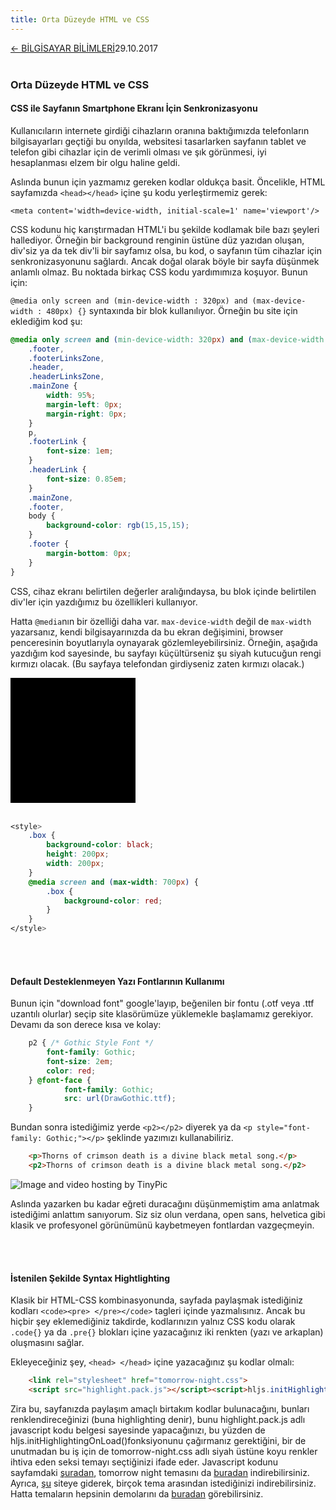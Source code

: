 ```yaml
---
title: Orta Düzeyde HTML ve CSS
---
```

<a href="../CSmain.html">&#8592; BİLGİSAYAR BİLİMLERİ</a><p2>29.10.2017</p2><br><br>
<html><head>
	<link rel="stylesheet" type="text/css" href="../markdownStyle.css">
	<link rel="icon" href="../coloricon.png">
	<link rel="stylesheet" href="../tomorrow-night.css">
	<script src="../highlight.pack.js"></script><script>hljs.initHighlightingOnLoad();</script>
	<style>
			.box {
				background-color: black;
				height: 200px;
				width: 200px;
			}
			@media screen and (max-width: 500px) {
				.box {
					background-color: red;
				}
			}
	</style>
</head></html>

### Orta Düzeyde HTML ve CSS 

#### CSS ile Sayfanın Smartphone Ekranı İçin Senkronizasyonu

Kullanıcıların internete girdiği cihazların oranına baktığımızda telefonların bilgisayarları geçtiği bu onyılda, websitesi tasarlarken sayfanın tablet ve telefon gibi cihazlar için de verimli olması ve şık görünmesi, iyi hesaplanması elzem bir olgu haline geldi.

Aslında bunun için yazmamız gereken kodlar oldukça basit. Öncelikle, HTML sayfamızda `<head></head>` içine şu kodu yerleştirmemiz gerek: 

`<meta content='width=device-width, initial-scale=1' name='viewport'/>`

CSS kodunu hiç karıştırmadan HTML'i bu şekilde kodlamak bile bazı şeyleri hallediyor. Örneğin bir background renginin üstüne düz yazıdan oluşan, div'siz ya da tek div'li bir sayfamız olsa, bu kod, o sayfanın tüm cihazlar için senkronizasyonunu sağlardı. Ancak doğal olarak böyle bir sayfa düşünmek anlamlı olmaz. Bu noktada birkaç CSS kodu yardımımıza koşuyor. Bunun için:

`@media only screen and (min-device-width : 320px) and (max-device-width : 480px) {}` syntaxında bir blok kullanılıyor. Örneğin bu site için eklediğim kod şu:

```css
@media only screen and (min-device-width: 320px) and (max-device-width: 480px) { /* for phone screens */
	.footer,
	.footerLinksZone,
	.header,
	.headerLinksZone,
	.mainZone {
		width: 95%;
		margin-left: 0px;
		margin-right: 0px;
	}
	p,
	.footerLink {
		font-size: 1em;
	}
	.headerLink {
		font-size: 0.85em;
	} 
	.mainZone,
	.footer,
	body {
		background-color: rgb(15,15,15);
	}
	.footer {
		margin-bottom: 0px;
	}
}
```

CSS, cihaz ekranı belirtilen değerler aralığındaysa, bu blok içinde belirtilen div'ler için yazdığımız bu özellikleri kullanıyor. 

Hatta `@media`nın bir özelliği daha var. `max-device-width` değil de `max-width` yazarsanız, kendi bilgisayarınızda da bu ekran değişimini, browser penceresinin boyutlarıyla oynayarak gözlemleyebilirsiniz. Örneğin, aşağıda yazdığım kod sayesinde, bu sayfayı küçültürseniz şu siyah kutucuğun rengi kırmızı olacak. (Bu sayfaya telefondan girdiyseniz zaten kırmızı olacak.)

<div class="box">
</div><br>

```css
<style>
	.box {
		background-color: black;
		height: 200px;
		width: 200px;
	}
	@media screen and (max-width: 700px) {
		.box {
			background-color: red;
		}
	}
</style>
```

<br><br>

#### Default Desteklenmeyen Yazı Fontlarının Kullanımı

Bunun için "download font" google'layıp, beğenilen bir fontu (.otf veya .ttf uzantılı olurlar) seçip site klasörümüze yüklemekle başlamamız gerekiyor. Devamı da son derece kısa ve kolay:

```css
	p2 { /* Gothic Style Font */
		font-family: Gothic;
		font-size: 2em;
		color: red;
	} @font-face {
			font-family: Gothic;
			src: url(DrawGothic.ttf);
	}
```

Bundan sonra istediğimiz yerde `<p2></p2>` diyerek ya da `<p style="font-family: Gothic;"></p>` şeklinde yazımızı kullanabiliriz.

```html
	<p>Thorns of crimson death is a divine black metal song.</p>
	<p2>Thorns of crimson death is a divine black metal song.</p2> 
```
<img src="http://i67.tinypic.com/2r2xbly.png" border="0" alt="Image and video hosting by TinyPic">

Aslında yazarken bu kadar eğreti duracağını düşünmemiştim ama anlatmak istediğimi anlattım sanıyorum. Siz siz olun verdana, open sans, helvetica gibi klasik ve profesyonel görünümünü kaybetmeyen fontlardan vazgeçmeyin.

<br><br>

#### İstenilen Şekilde Syntax Hightlighting 

Klasik bir HTML-CSS kombinasyonunda, sayfada paylaşmak istediğiniz kodları `<code><pre> </pre></code>` tagleri içinde yazmalısınız. Ancak bu hiçbir şey eklemediğiniz takdirde, kodlarınızın yalnız CSS kodu olarak `.code{}` ya da `.pre{}` blokları içine yazacağınız iki renkten (yazı ve arkaplan) oluşmasını sağlar.

Ekleyeceğiniz şey, `<head> </head>` içine yazacağınız şu kodlar olmalı:

```html
	<link rel="stylesheet" href="tomorrow-night.css">
	<script src="highlight.pack.js"></script><script>hljs.initHighlightingOnLoad();</script>
```

Zira bu, sayfanızda paylaşım amaçlı birtakım kodlar bulunacağını, bunları renklendireceğinizi (buna highlighting denir), bunu highlight.pack.js adlı javascript kodu belgesi sayesinde yapacağınızı, bu yüzden de hljs.initHighlightingOnLoad()fonksiyonunu çağırmanız gerektiğini, bir de unutmadan bu iş için de tomorrow-night.css adlı siyah üstüne koyu renkler ihtiva eden seksi temayı seçtiğinizi ifade eder. Javascript kodunu sayfamdaki [şuradan](../highlight.pack.js), tomorrow night temasını da [buradan](../tomorrow-night.css) indirebilirsiniz. Ayrıca, [şu](https://highlightjs.org/) siteye giderek, birçok tema arasından istediğinizi indirebilirsiniz. Hatta temaların hepsinin demolarını da [buradan](https://highlightjs.org/static/demo/) görebilirsiniz.

<br>